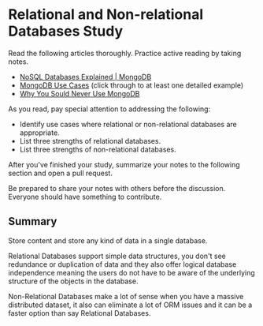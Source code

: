 # Relational and Non-relational Databases Study

Read the following articles thoroughly. Practice active reading by taking notes.

-   [NoSQL Databases Explained | MongoDB](https://www.mongodb.com/nosql-explained)
-   [MongoDB Use Cases](http://docs.mongodb.org/ecosystem/use-cases/) (click
    through to at least one detailed example)
-   [Why You Sould Never Use MongoDB](http://www.sarahmei.com/blog/2013/11/11/why-you-should-never-use-mongodb/)

As you read, pay special attention to addressing the following:

-   Identify use cases where relational or non-relational databases are
    appropriate.
-   List three strengths of relational databases.
-   List three strengths of non-relational databases.

After you've finished your study, summarize your notes to the following section
and open a pull request.

Be prepared to share your notes with others before the discussion. Everyone
should have something to contribute.

## Summary

Store content and store any kind of data in a single database.

Relational Databases support simple data structures, you don't see redundance or duplication of data and they also offer logical database independence meaning the users do not have to be aware of the underlying structure of the objects in the database.

Non-Relational Databases make a lot of sense when you have a massive distributed dataset, it also can eliminate a lot of ORM issues and it can be a faster option than say Relational Databases.
